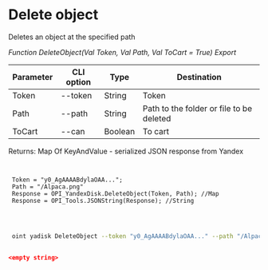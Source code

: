 ﻿---
sidebar_position: 4
---

# Delete object
 Deletes an object at the specified path


*Function DeleteObject(Val Token, Val Path, Val ToCart = True) Export*

 | Parameter | CLI option | Type | Destination |
 |-|-|-|-|
 | Token | --token | String | Token |
 | Path | --path | String | Path to the folder or file to be deleted |
 | ToCart | --can | Boolean | To cart |

 
 Returns: Map Of KeyAndValue - serialized JSON response from Yandex

```bsl title="Code example"
	
 
 Token = "y0_AgAAAABdylaOAA...";
 Path = "/Alpaca.png"
 Response = OPI_YandexDisk.DeleteObject(Token, Path); //Map
 Response = OPI_Tools.JSONString(Response); //String
 
	
```

```sh title="CLI command example"
 
 oint yadisk DeleteObject --token "y0_AgAAAABdylaOAA..." --path "/Alpaca.png" --can %can%

```


```json title="Result"

<empty string>

```
